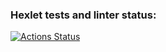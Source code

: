 ### Hexlet tests and linter status:
[![Actions Status](https://github.com/valeriabla/qa-engineer-project-84/actions/workflows/hexlet-check.yml/badge.svg)](https://github.com/valeriabla/qa-engineer-project-84/actions)